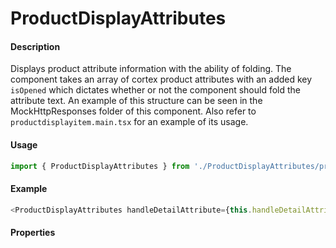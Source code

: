 # ProductDisplayAttributes

#### Description

Displays product attribute information with the ability of folding. The component takes an array of cortex product attributes with an added key `isOpened` which dictates whether or not the component should fold the attribute text.  An example of this structure can be seen in the MockHttpResponses folder of this component. Also refer to `productdisplayitem.main.tsx` for an example of its usage.

#### Usage

```js
import { ProductDisplayAttributes } from './ProductDisplayAttributes/productDisplayAttributes';
```

#### Example

```js
<ProductDisplayAttributes handleDetailAttribute={this.handleDetailAttribute} detailsProductData={detailsProductData} />
```

#### Properties

<!-- PROPS -->
